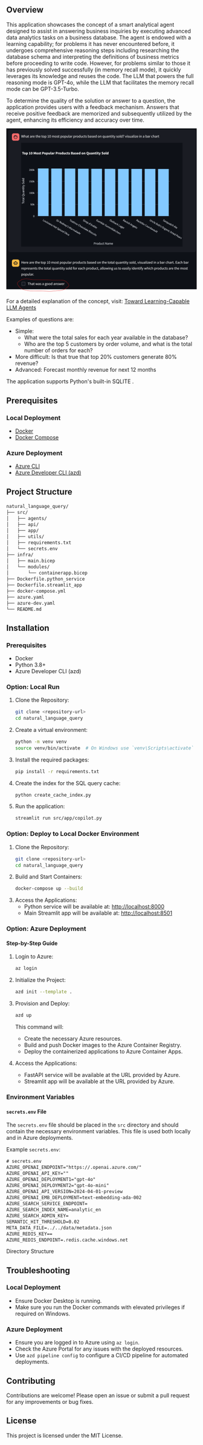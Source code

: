 ## Overview
This application showcases the concept of a smart analytical agent designed to assist in answering business inquiries by executing advanced data analytics tasks on a business database. The agent is endowed with a learning capability; for problems it has never encountered before, it undergoes comprehensive reasoning steps including researching the database schema and interpreting the definitions of business metrics before proceeding to write code. However, for problems similar to those it has previously solved successfully (in memory recall mode), it quickly leverages its knowledge and reuses the code. The LLM that powers the full reasoning mode is GPT-4o, while the LLM that facilitates the memory recall mode can be GPT-3.5-Turbo.

To determine the quality of the solution or answer to a question, the application provides users with a feedback mechanism. Answers that receive positive feedback are memorized and subsequently utilized by the agent, enhancing its efficiency and accuracy over time.

![Sample scenario](./data/plot1.png)

For a detailed explanation of the concept, visit: [Toward Learning-Capable LLM Agents](https://medium.com/data-science-at-microsoft/toward-learning-capable-llm-agents-72db3737e1c2)

Examples of questions are:
- Simple: 
    - What were the total sales for each year available in the database?
    - Who are the top 5 customers by order volume, and what is the total number of orders for each?
- More difficult: Is that true that top 20% customers generate 80% revenue?
- Advanced: Forecast monthly revenue for next 12 months

The application supports Python's built-in SQLITE .

## Prerequisites  
  
### Local Deployment  
- [Docker](https://www.docker.com/products/docker-desktop)  
- [Docker Compose](https://docs.docker.com/compose/install/)  
  
### Azure Deployment  
- [Azure CLI](https://docs.microsoft.com/en-us/cli/azure/install-azure-cli)  
- [Azure Developer CLI (azd)](https://learn.microsoft.com/en-us/azure/developer/azure-developer-cli/install-azd)  
  
## Project Structure  
  
```plaintext  
natural_language_query/  
├── src/  
│   ├── agents/  
│   ├── api/  
│   ├── app/  
│   ├── utils/  
│   ├── requirements.txt  
│   └── secrets.env  
├── infra/  
│   ├── main.bicep  
│   └── modules/  
│       └── containerapp.bicep  
├── Dockerfile.python_service  
├── Dockerfile.streamlit_app  
├── docker-compose.yml  
├── azure.yaml  
├── azure-dev.yaml  
└── README.md  
```
## Installation  
  
### Prerequisites  
  
- Docker  
- Python 3.8+  
- Azure Developer CLI (azd)  
  
### Option: Local Run  
  
1. Clone the Repository:  
    ```sh  
    git clone <repository-url>  
    cd natural_language_query  
    ```  
2. Create a virtual environment:  
    ```sh  
    python -m venv venv  
    source venv/bin/activate  # On Windows use `venv\Scripts\activate`  
    ```  
3. Install the required packages:  
    ```sh  
    pip install -r requirements.txt  
    ```  
4. Create the index for the SQL query cache:  
    ```sh  
    python create_cache_index.py  
    ```  
5. Run the application:  
    ```sh  
    streamlit run src/app/copilot.py  
    ```  
  
### Option: Deploy to Local Docker Environment  
  
1. Clone the Repository:  
    ```sh  
    git clone <repository-url>  
    cd natural_language_query  
    ```  
2. Build and Start Containers:  
    ```sh  
    docker-compose up --build  
    ```  
3. Access the Applications:  
    - Python service will be available at: [http://localhost:8000](http://localhost:8000)  
    - Main Streamlit app will be available at: [http://localhost:8501](http://localhost:8501)  
  
### Option: Azure Deployment  
  
#### Step-by-Step Guide  
  
1. Login to Azure:  
    ```sh  
    az login  
    ```  
2. Initialize the Project:  
    ```sh  
    azd init --template .  
    ```  
3. Provision and Deploy:  
    ```sh  
    azd up  
    ```  
    This command will:  
    - Create the necessary Azure resources.  
    - Build and push Docker images to the Azure Container Registry.  
    - Deploy the containerized applications to Azure Container Apps.  
  
4. Access the Applications:  
    - FastAPI service will be available at the URL provided by Azure.  
    - Streamlit app will be available at the URL provided by Azure.  
  
### Environment Variables  
  
#### `secrets.env` File  
  
The `secrets.env` file should be placed in the `src` directory and should contain the necessary environment variables. This file is used both locally and in Azure deployments.  
  
Example `secrets.env`:  
  
```env  
# secrets.env  
AZURE_OPENAI_ENDPOINT="https://.openai.azure.com/"
AZURE_OPENAI_API_KEY=""
AZURE_OPENAI_DEPLOYMENT1="gpt-4o"
AZURE_OPENAI_DEPLOYMENT2="gpt-4o-mini"
AZURE_OPENAI_API_VERSION=2024-04-01-preview
AZURE_OPENAI_EMB_DEPLOYMENT=text-embedding-ada-002
AZURE_SEARCH_SERVICE_ENDPOINT=
AZURE_SEARCH_INDEX_NAME=analytic_en
AZURE_SEARCH_ADMIN_KEY=
SEMANTIC_HIT_THRESHOLD=0.02
META_DATA_FILE=../../data/metadata.json
AZURE_REDIS_KEY==
AZURE_REDIS_ENDPOINT=.redis.cache.windows.net
``` 


Directory Structure
 

## Troubleshooting  
  
### Local Deployment  
  
- Ensure Docker Desktop is running.  
- Make sure you run the Docker commands with elevated privileges if required on Windows.  
  
### Azure Deployment  
  
- Ensure you are logged in to Azure using `az login`.  
- Check the Azure Portal for any issues with the deployed resources.  
- Use `azd pipeline config` to configure a CI/CD pipeline for automated deployments.  

## Contributing
Contributions are welcome! Please open an issue or submit a pull request for any improvements or bug fixes.
## License  
  
This project is licensed under the MIT License.  




